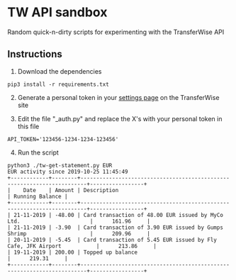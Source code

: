 # TW API sandbox

Random quick-n-dirty scripts for experimenting with the TransferWise API

## Instructions

1. Download the dependencies
```
pip3 install -r requirements.txt
```

2. Generate a personal token in your [settings page](https://transferwise.com/user/settings) on the TransferWise site

3. Edit the file "\_auth.py" and replace the X's with your personal token in this file
```
API_TOKEN='123456-1234-1234-123456'
```

4. Run the script
```
python3 ./tw-get-statement.py EUR
EUR activity since 2019-10-25 11:45:49
+------------+--------+------------------------------------------------------------------------+-----------------+
|    Date    | Amount | Description                                                            | Running Balance |
+------------+--------+------------------------------------------------------------------------+-----------------+
| 21-11-2019 | -48.00 | Card transaction of 48.00 EUR issued by MyCo Ltd.                      |      161.96     |
| 21-11-2019 | -3.90  | Card transaction of 3.90 EUR issued by Gumps Shrimp                    |      209.96     |
| 20-11-2019 | -5.45  | Card transaction of 5.45 EUR issued by Fly Cafe, JFK Airport           |      213.86     |
| 19-11-2019 | 200.00 | Topped up balance                                                      |      219.31     |
+------------+--------+------------------------------------------------------------------------+-----------------+
```

